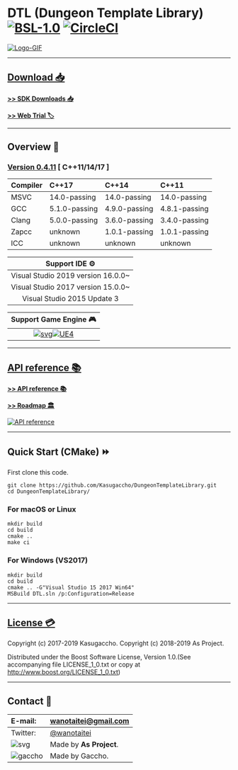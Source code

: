 # DTL (Dungeon Template Library) [![BSL-1.0](https://img.shields.io/badge/license-BSL--1.0-blue.svg)](https://github.com/Kasugaccho/DungeonTemplateLibrary/blob/master/LICENSE_1_0.txt) [![CircleCI](https://circleci.com/gh/Kasugaccho/DungeonTemplateLibrary.svg?style=svg)](https://circleci.com/gh/Kasugaccho/DungeonTemplateLibrary)

[![Logo-GIF](https://kasugaccho.github.io/DungeonPicture/Picture/Logo/logo_color800_2.gif)](https://github.com/Kasugaccho/DungeonTemplateLibrary/wiki/API-reference)

---

## [Download 📥](https://github.com/Kasugaccho/DungeonTemplateLibrary/releases)

[**>> SDK Downloads 📥**](https://github.com/Kasugaccho/DungeonTemplateLibrary/releases)

[**>> Web Trial 🏷**](https://github.com/Kasugaccho/DungeonTemplateLibrary/wiki/Web-Trial)

---

## Overview 💬

### [**Version 0.4.11**](https://github.com/Kasugaccho/DungeonTemplateLibrary/releases) [ C++11/14/17 ]

|Compiler|C++17|C++14|C++11|
|:---|:---|:---|:---|
|MSVC|14.0-passing|14.0-passing|14.0-passing|
|GCC|5.1.0-passing|4.9.0-passing|4.8.1-passing|
|Clang|5.0.0-passing|3.6.0-passing|3.4.0-passing|
|Zapcc|unknown|1.0.1-passing|1.0.1-passing|
|ICC|unknown|unknown|unknown|

|Support IDE ⚙|
|:---:|
|Visual Studio 2019 version 16.0.0~|
|Visual Studio 2017 version 15.0.0~|
|Visual Studio 2015 Update 3|

|Support Game Engine 🎮|
|:---:|
|[![svg](https://kasugaccho.github.io/DungeonPicture/Picture/UE4/Unreal_Engine_Horiz_Black.svg)](https://github.com/Kasugaccho/DungeonTemplateLibrary/wiki/Unreal-Engine-4)[![UE4](https://kasugaccho.github.io/DungeonPicture/Picture/UE4/drawLandscape.png)](https://github.com/Kasugaccho/DungeonTemplateLibrary/wiki/Unreal-Engine-4)|

---

## [API reference 📚](https://github.com/Kasugaccho/DungeonTemplateLibrary/wiki/API-reference)

[**>> API reference 📚**](https://github.com/Kasugaccho/DungeonTemplateLibrary/wiki/API-reference)

[**>> Roadmap 🏛**](https://github.com/Kasugaccho/DungeonTemplateLibrary/wiki/Roadmap)

[![API reference](https://Kasugaccho.github.io/DungeonPicture/Picture/3D/diamond_sqare_ai.png)](https://github.com/Kasugaccho/DungeonTemplateLibrary/wiki/API-reference)

---

## Quick Start (CMake) ⏩

First clone this code.

```
git clone https://github.com/Kasugaccho/DungeonTemplateLibrary.git
cd DungeonTemplateLibrary/
```

### For macOS or Linux

```
mkdir build
cd build
cmake ..
make ci
```

### For Windows (VS2017)

```
mkdir build
cd build
cmake .. -G"Visual Studio 15 2017 Win64"
MSBuild DTL.sln /p:Configuration=Release
```

---

## [License 💳](https://github.com/Kasugaccho/DungeonTemplateLibrary/blob/master/LICENSE_1_0.txt)

Copyright (c) 2017-2019 Kasugaccho.
Copyright (c) 2018-2019 As Project.

Distributed under the Boost Software License, Version 1.0.(See accompanying file LICENSE_1_0.txt or copy at http://www.boost.org/LICENSE_1_0.txt)

---

## Contact 📮

|E-mail:|wanotaitei@gmail.com|
|:---|:---|
|Twitter:|[@wanotaitei](https://twitter.com/wanotaitei)|
|![svg](https://Kasugaccho.github.io/DungeonPicture/Picture/as_logo.svg)|Made by **As Project**.|
|![gaccho](https://Kasugaccho.github.io/DungeonPicture/Picture/gaccho_icon.svg)|Made by Gaccho.|
